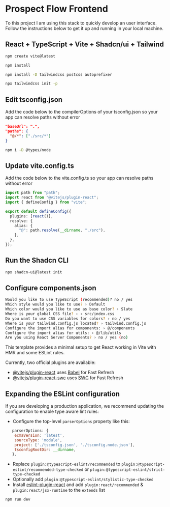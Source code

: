 # Prospect Flow Frontend

To this project I am using this stack to quickly develop an user interface.
Follow the instructions below to get it up and running in your local machine.

## React + TypeScript + Vite + Shadcn/ui + Tailwind

```bash
npm create vite@latest
```

```bash
npm install
```

```bash
npm install -D tailwindcss postcss autoprefixer
```

```bash
npx tailwindcss init -p
```

## Edit tsconfig.json

Add the code below to the compilerOptions of your tsconfig.json so your app can resolve paths without error

```json
"baseUrl": ".",
"paths": {
  "@/*": ["./src/*"]
}
```

```bash
npm i -D @types/node
```

## Update vite.config.ts

Add the code below to the vite.config.ts so your app can resolve paths without error

```ts
import path from "path";
import react from "@vitejs/plugin-react";
import { defineConfig } from "vite";

export default defineConfig({
  plugins: [react()],
  resolve: {
    alias: {
      "@": path.resolve(__dirname, "./src"),
    },
  },
});
```

## Run the Shadcn CLI

```bash
npx shadcn-ui@latest init
```

## Configure components.json

```bash
Would you like to use TypeScript (recommended)? no / yes
Which style would you like to use? › Default
Which color would you like to use as base color? › Slate
Where is your global CSS file? › › src/index.css
Do you want to use CSS variables for colors? › no / yes
Where is your tailwind.config.js located? › tailwind.config.js
Configure the import alias for components: › @/components
Configure the import alias for utils: › @/lib/utils
Are you using React Server Components? › no / yes (no)
```

This template provides a minimal setup to get React working in Vite with HMR and some ESLint rules.

Currently, two official plugins are available:

- [@vitejs/plugin-react](https://github.com/vitejs/vite-plugin-react/blob/main/packages/plugin-react/README.md) uses [Babel](https://babeljs.io/) for Fast Refresh
- [@vitejs/plugin-react-swc](https://github.com/vitejs/vite-plugin-react-swc) uses [SWC](https://swc.rs/) for Fast Refresh

## Expanding the ESLint configuration

If you are developing a production application, we recommend updating the configuration to enable type aware lint rules:

- Configure the top-level `parserOptions` property like this:

```js
   parserOptions: {
    ecmaVersion: 'latest',
    sourceType: 'module',
    project: ['./tsconfig.json', './tsconfig.node.json'],
    tsconfigRootDir: __dirname,
   },
```

- Replace `plugin:@typescript-eslint/recommended` to `plugin:@typescript-eslint/recommended-type-checked` or `plugin:@typescript-eslint/strict-type-checked`
- Optionally add `plugin:@typescript-eslint/stylistic-type-checked`
- Install [eslint-plugin-react](https://github.com/jsx-eslint/eslint-plugin-react) and add `plugin:react/recommended` & `plugin:react/jsx-runtime` to the `extends` list

```bash
npm run dev
```
